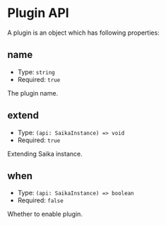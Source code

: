 # Plugin API

A plugin is an object which has following properties:

## name

- Type: `string`
- Required: `true`

The plugin name.

## extend

- Type: `(api: SaikaInstance) => void`
- Required: `true`

Extending Saika instance.

## when

- Type: `(api: SaikaInstance) => boolean`
- Required: `false`

Whether to enable plugin.
